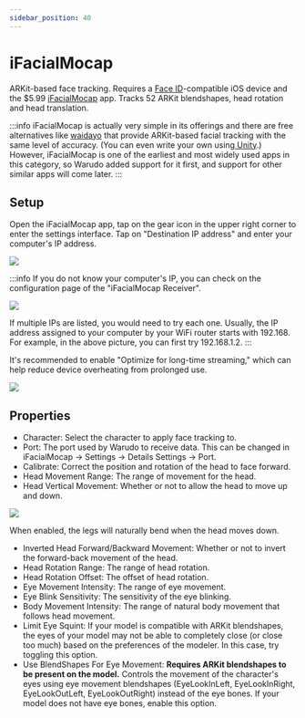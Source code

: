 ```yaml
---
sidebar_position: 40
---
```


# iFacialMocap

ARKit-based face tracking. Requires a [Face ID](https://support.apple.com/en-us/HT208109)-compatible iOS device and the $5.99 [iFacialMocap](https://apps.apple.com/us/app/id1489470545) app. Tracks 52 ARKit blendshapes, head rotation and head translation.

:::info
iFacialMocap is actually very simple in its offerings and there are free alternatives like [waidayo](https://apps.apple.com/us/app/waidayo/id1513166077) that provide ARKit-based facial tracking with the same level of accuracy. (You can even write your own using[ Unity](https://docs.unity3d.com/Packages/com.unity.xr.arkit-face-tracking@1.1/manual/index.html).) However, iFacialMocap is one of the earliest and most widely used apps in this category, so Warudo added support for it first, and support for other similar apps will come later.
:::

## Setup

Open the iFacialMocap app, tap on the gear icon in the upper right corner to enter the settings interface. Tap on "Destination IP address" and enter your computer's IP address.

![](pathname:///doc-img/zh-ifacialmocap-1.webp)

:::info
If you do not know your computer's IP, you can check on the configuration page of the "iFacialMocap Receiver".

![](pathname:///doc-img/zh-ifacialmocap-2.webp)

If multiple IPs are listed, you would need to try each one. Usually, the IP address assigned to your computer by your WiFi router starts with 192.168. For example, in the above picture, you can first try 192.168.1.2.
:::

It's recommended to enable "Optimize for long-time streaming," which can help reduce device overheating from prolonged use.

![](pathname:///doc-img/zh-ifacialmocap-3.webp)

## Properties

* Character: Select the character to apply face tracking to.
* Port: The port used by Warudo to receive data. This can be changed in iFacialMocap -> Settings -> Details Settings -> Port.
* Calibrate: Correct the position and rotation of the head to face forward.
* Head Movement Range: The range of movement for the head.
* Head Vertical Movement: Whether or not to allow the head to move up and down.

![](pathname:///doc-img/zh-ifacialmocap-4.webp)
<p class="img-desc">When enabled, the legs will naturally bend when the head moves down.</p>

* Inverted Head Forward/Backward Movement: Whether or not to invert the forward-back movement of the head.
* Head Rotation Range: The range of head rotation.
* Head Rotation Offset: The offset of head rotation.
* Eye Movement Intensity: The range of eye movement.
* Eye Blink Sensitivity: The sensitivity of the eye blinking.
* Body Movement Intensity: The range of natural body movement that follows head movement.
* Limit Eye Squint: If your model is compatible with ARKit blendshapes, the eyes of your model may not be able to completely close (or close too much) based on the preferences of the modeler. In this case, try toggling this option.
* Use BlendShapes For Eye Movement: **Requires ARKit blendshapes to be present on the model.** Controls the movement of the character's eyes using eye movement blendshapes (EyeLookInLeft, EyeLookInRight, EyeLookOutLeft, EyeLookOutRight) instead of the eye bones. If your model does not have eye bones, enable this option.
